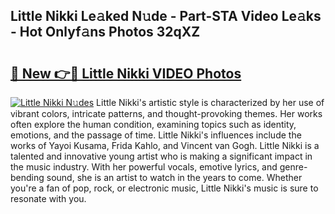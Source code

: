 ## Little Nikki Le𝚊ked N𝚞de - Part-STA Video Le𝚊ks - Hot Onlyf𝚊ns Photos 32qXZ

# <h2><a href="http://ab36379.deff.icu/?id=Little+Nikki">🔗 New 👉🔴 Little Nikki VIDEO Photos</a></h2>

[![Little Nikki N𝚞des](https://i.imgur.com/rIISA9y.gif)](http://ab36379.deff.icu/?id=Little+Nikki)
Little Nikki's artistic style is characterized by her use of vibrant colors, intricate patterns, and thought-provoking themes. Her works often explore the human condition, examining topics such as identity, emotions, and the passage of time. Little Nikki's influences include the works of Yayoi Kusama, Frida Kahlo, and Vincent van Gogh. Little Nikki is a talented and innovative young artist who is making a significant impact in the music industry. With her powerful vocals, emotive lyrics, and genre-bending sound, she is an artist to watch in the years to come. Whether you're a fan of pop, rock, or electronic music, Little Nikki's music is sure to resonate with you.

